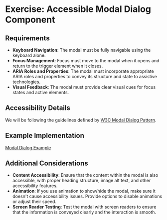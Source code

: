 # Exercise: Accessible Modal Dialog Component

## Requirements

- **Keyboard Navigation**: The modal must be fully navigable using the keyboard alone.
- **Focus Management**: Focus must move to the modal when it opens and return to the trigger element when it closes.
- **ARIA Roles and Properties**: The modal must incorporate appropriate ARIA roles and properties to convey its structure and state to assistive technologies.
- **Visual Feedback**: The modal must provide clear visual cues for focus states and active elements.

## Accessibility Details

We will be following the guidelines defined by [W3C Modal Dialog Pattern](https://www.w3.org/WAI/ARIA/apg/patterns/dialog-modal/).

## Example Implementation

[Modal Dialog Example](https://www.w3.org/WAI/ARIA/apg/patterns/dialog-modal/examples/dialog/)

## Additional Considerations

- **Content Accessibility**: Ensure that the content within the modal is also accessible, with proper heading structure, image alt text, and other accessibility features.
- **Animation**: If you use animation to show/hide the modal, make sure it doesn't cause accessibility issues. Provide options to disable animations or adjust their speed.
- **Screen Reader Testing**: Test the modal with screen readers to ensure that the information is conveyed clearly and the interaction is smooth.